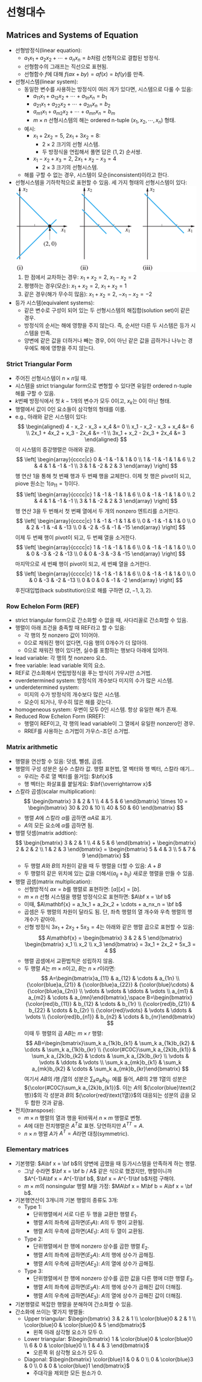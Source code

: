 # 선형대수

## Matrices and Systems of Equation

- 선형방정식(linear equation):
  - $a_1x_1 + a_2x_2 + \cdots + a_nx_n = b$처럼 선형적으로 결합된 방정식.
  - 선형함수의 그래프는 직선으로 표현됨.
  - 선형함수 $f$에 대해 $f(ax + by) = af(x) = bf(y)$를 만족.
- 선형시스템(linear system):
  - 동일한 변수를 사용하는 방정식이 여러 개가 있다면, 시스템으로 다룰 수 있음:
    - $a_{11}x_1 + a_{12}x_2 + \cdots + a_{1n}x_n = b_1$
    - $a_{21}x_1 + a_{22}x_2 + \cdots + a_{2n}x_n = b_2$
    - $a_{m1}x_1 + a_{m2}x_2 + \cdots + a_{mn}x_n = b_m$
    - $m \times n$ 선형시스템의 해는 ordered n-tuple $(x_1, x_2, \cdots, x_n)$ 형태.
  - 예시:
    - $x_1 + 2x_2 = 5$, $2x_1 + 3x_2 = 8$:
      - $2 \times 2$ 크기의 선형 시스템.
      - 두 방정식을 연립해서 풀면 답은 $(1, 2)$ 순서쌍.
    - $x_1 - x_2 + x_3 = 2$, $2x_1 + x_2 - x_3 = 4$
      - $2 \times 3$ 크기의 선형시스템.
  - 해를 구할 수 없는 경우, 시스템이 모순(inconsistent)이라고 한다.
- 선형시스템을 기하학적으로 표현할 수 있음. 세 가지 형태의 선형시스템이 있다:
  ![](./images/fig-1-1-1.png)
  1. 한 점에서 교차하는 경우: $x_1 + x_2 = 2$, $x_1 - x_2 = 2$
  2. 평행하는 경우(모순): $x_1 + x_2 = 2$, $x_1 + x_2 = 1$
  3. 같은 경우(해가 무수히 많음): $x_1 + x_2 = 2$, $-x_1 - x_2 = -2$
- 등가 시스템(equivalent systems):
  - 같은 변수로 구성이 되어 있는 두 선형시스템의 해집합(solution set)이 같은 경우.
  - 방정식의 순서는 해에 영향을 주지 않는다. 즉, 순서만 다른 두 시스템은 등가 시스템을 만족.
  - 양변에 같은 값을 더하거나 빼는 경우, 0이 아닌 같은 값을 곱하거나 나누는 경우에도 해에 영향을 주지 않는다.

### Strict Triangular Form

- 주어진 선형시스템이 $n \times n$일 때.
- 시스템을 strict triangular form으로 변형할 수 있다면 유일한 ordered n-tuple 해를 구할 수 있음.
- $k$번째 방정식에서 첫 $k - 1$개의 변수가 모두 0이고, $x_k$는 0이 아닌 형태.
- 행렬에서 값이 0인 요소들이 삼각형의 형태를 이룸.
- e.g., 아래와 같은 시스템이 있다:
  $$
  \begin{aligned}
  4 - x_2 - x_3 + x_4 &= 0 \\
  x_1 - x_2 - x_3 + x_4 &= 6 \\
  2x_1 + 4x_2 + x_3 - 2x_4 &= -1 \\
  3x_1 + x_2 - 2x_3 + 2x_4 &= 3
  \end{aligned}
  $$
  이 시스템의 증강행렬은 아래와 같음.
  $$
  \left[ \begin{array}{cccc|c}
      0 & -1 & -1 & 1 & 0 \\
      1 & -1 & -1 & 1 & 6 \\
      2 & 4 & 1 & -1 & -1 \\
      3 & 1 & -2 & 2 & 3
  \end{array} \right]
  $$
  행 연산 1을 통해 첫 번째 행과 두 번째 행을 교체한다. 이제 첫 행은 pivot이 되고, piove 원소는 1($a_{11} = 1$)이다.
  $$
  \left[ \begin{array}{cccc|c}
      1 & -1 & -1 & 1 & 6 \\
      0 & -1 & -1 & 1 & 0 \\
      2 & 4 & 1 & -1 & -1 \\
      3 & 1 & -2 & 2 & 3
  \end{array} \right]
  $$
  행 연산 3을 두 번해서 첫 번째 열에서 두 개의 nonzero 엔트리를 소거한다.
  $$
  \left[ \begin{array}{cccc|c}
      1 & -1 & -1 & 1 & 6 \\
      0 & -1 & -1 & 1 & 0 \\
      0 & 2 & -1 & -4 & -13 \\
      0 & -2 & -5 & -1 & -15
  \end{array} \right]
  $$
  이제 두 번째 행이 pivot이 되고, 두 번째 열을 소거한다.
  $$
  \left[ \begin{array}{cccc|c}
      1 & -1 & -1 & 1 & 6 \\
      0 & -1 & -1 & 1 & 0 \\
      0 & 0 & -3 & -2 & -13 \\
      0 & 0 & -3 & -3 & -15
  \end{array} \right]
  $$
  마지막으로 세 번째 행이 pivot이 되고, 세 번째 열을 소거한다.
  $$
  \left[ \begin{array}{cccc|c}
      1 & -1 & -1 & 1 & 6 \\
      0 & -1 & -1 & 1 & 0 \\
      0 & 0 & -3 & -2 & -13 \\
      0 & 0 & 0 & -1 & -2
  \end{array} \right]
  $$
  후진대입법(back substitution)으로 해를 구하면 $(2, -1, 3, 2)$.

### Row Echelon Form (REF)

- strict triangular form으로 간소화할 수 없을 때, 사다리꼴로 간소화할 수 있음.
- 행렬이 아래 조건을 충족할 때 REF라고 할 수 있음:
  - 각 행의 첫 nonzero 값이 1이어야.
  - 0으로 채워진 행이 없다면, 다음 행의 0개수가 더 많아야.
  - 0으로 채워진 행이 있다면, 실수를 포함하는 행보다 아래에 있어야.
- lead variable: 각 행의 첫 nonzero 요소.
- free variable: lead variable 외의 요소.
- REF로 간소화해서 연립방정식을 푸는 방식이 가우시안 소거법.
- overdetermined system: 방정식의 개수보다 미지의 수가 많은 시스템.
- underdetermined system:
  - 미지의 수가 방정식의 개수보다 많은 시스템.
  - 모순이 되거나, 무수히 많은 해를 갖는다.
- homogeneous system: 우변이 모두 0인 시스템. 항상 유일한 해가 존재.
- Reduced Row Echelon Form (RREF):
  - 행렬이 REF이고, 각 행의 lead variable이 그 열에서 유일한 nonzero인 경우.
  - RREF를 사용하는 소거법이 가우스-조던 소거법.

### Matrix arithmetic

- 행렬을 연산할 수 있음: 덧셈, 뺄셈, 곱셈.
- 행렬의 구성 성분은 실수 스칼라 값. 행렬 표현법, 열 벡터와 행 벡터, 스칼라 얘기...
  - 우리는 주로 열 벡터를 쓸거임: $\bf{x}$
  - 행 벡터는 화살표를 붙일게요: $\bf{\overrightarrow x}$
- 스칼라 곱셈(scalar multiplication):
  $$
  \begin{bmatrix}
  3 & 2 & 1 \\
  4 & 5 & 6
  \end{bmatrix} \times
  10 =
  \begin{bmatrix}
  30 & 20 & 10 \\
  40 & 50 & 60
  \end{bmatrix}
  $$
  - 행렬 $A$에 스칼라 $\alpha$를 곱하면 $\alpha A$로 표기.
  - $A$의 모든 요소에 $\alpha$를 곱하면 됨.
- 행렬 덧셈(matrix addtion):
  $$
  \begin{bmatrix}
  3 & 2 & 1 \\
  4 & 5 & 6
  \end{bmatrix} +
  \begin{bmatrix}
  2 & 2 & 2 \\
  1 & 2 & 3
  \end{bmatrix} =
  \begin{bmatrix}
  5 & 4 & 3 \\
  5 & 7 & 9
  \end{bmatrix}
  $$
  - 두 행렬 $A$와 $B$의 차원이 같을 때 두 행렬을 더할 수 있음: $A + B$
  - 두 행렬의 같은 위치에 있는 값을 더해서($a_{ij} + b_{ij}$) 새로운 행렬을 만들 수 있음.
- 행렬 곱셈(matrix multiplication):
  - 선형방적식 $ax = b$를 행렬로 표현하면: $[a][x] = [b]$.
  - $m \times n$ 선형 시스템을 행렬 방정식으로 표현하면: $A\bf x = \bf b$
  - 이때, $A\mathbf{x} = a_1x_1 + a_2x_2 + \cdots + a_nx_n = \bf b$
  - 곱셈은 두 행렬의 차원이 달라도 됨. 단, 좌측 행렬의 열 개수와 우측 행렬의 행 개수가 같아야.
  - 선형 방정식 $3x_1 + 2x_2 + 5x_3 = 4$는 아래와 같은 행렬 곱으로 표현할 수 있음:
    $$
    A\mathbf{x} =
    \begin{bmatrix}
    3 & 2 & 5
    \end{bmatrix}
    \begin{bmatrix}
    x_1 \\ x_2 \\ x_3
    \end{bmatrix} =
    3x_1 + 2x_2 + 5x_3 = 4
    $$
  - 행렬 곱셈에서 교환법칙은 성립하지 않음.
  - 두 행렬 $A$는 $m \times n$이고, $B$는 $n \times r$이라면:
    $$
    A=\begin{bmatrix}a_{11} & a_{12} & \cdots & a_{1n} \\ {\color{blue}a_{21}} & {\color{blue}a_{22}} & {\color{blue}\cdots} & {\color{blue}a_{2n}} \\ \vdots & \vdots & \ddots & \vdots \\ a_{m1} & a_{m2} & \cdots & a_{mn}\end{bmatrix},\space
    B=\begin{bmatrix}{\color{red}b_{11}} & b_{12} & \cdots & b_{1r} \\ {\color{red}b_{21}} & b_{22} & \cdots & b_{2r} \\ {\color{red}\vdots} & \vdots & \ddots & \vdots \\ {\color{red}b_{n1}} & b_{n2} & \cdots & b_{nr}\end{bmatrix}
    $$
    이때 두 행렬의 곱 $AB$는 $m \times r$ 행렬:
    $$
    AB=\begin{bmatrix}\sum_k a_{1k}b_{k1} & \sum_k a_{1k}b_{k2} & \cdots & \sum_k a_{1k}b_{kr} \\ {\color{#C0C}\sum_k a_{2k}b_{k1}} & \sum_k a_{2k}b_{k2} & \cdots & \sum_k a_{2k}b_{kr} \\ \vdots & \vdots & \ddots & \vdots \\ \sum_k a_{mk}b_{k1} & \sum_k a_{mk}b_{k2} & \cdots & \sum_k a_{mk}b_{kr}\end{bmatrix}
    $$
    여기서 $AB$의 $i$행 $j$열의 성분은 $\sum_k a_{ik}b_{kj}$. 예를 들어, $AB$의 2행 1열의 성분은 ${\color{#C0C}\sum_k a_{2k}b_{k1}}$. 이는 $A$의 ${\color{blue}\text{2행}}$의 각 성분과 $B$의 ${\color{red}\text{1열}}$의 대응되는 성분의 곱을 모두 합한 것과 같음.
- 전치(transpose):
  - $m \times n$ 행렬의 열과 행을 뒤바꿔서 $n \times m$ 행렬로 변형.
  - $A$에 대한 전치행렬은 $A^T$로 표현. 당연하지만 ${A^T}^T = A$.
  - $n \times n$ 행렬 $A$가 $A^T = A$라면 대칭(symmetric).

### Elementary matrices

- 기본행렬: $A\bf x = \bf b$의 양변에 곱했을 때 등가시스템을 만족하게 하는 행렬.
  - 그냥 수라면 $\bf x = \bf b / A$ 같은 식으로 했겠지만, 행렬이니까 $A^{-1}A\bf x = A^{-1}\bf b$, $\bf x = A^{-1}\bf b$처럼 구해야.
  - $m \times m$의 nonsingular 행렬 $M$을 가정: $MA\bf x = M\bf b = A\bf x = \bf b$.
- 기본행연산이 3개니까 기본 행렬의 종류도 3개:
  - Type 1:
    - 단위행렬에서 서로 다른 두 행을 교환한 행렬 $E_1$.
    - 행렬 $A$의 좌측에 곱하면($E_1A$): $A$의 두 행이 교환됨.
    - 행렬 $A$의 우측에 곱하면($AE_1$): $A$의 두 열이 교환됨.
  - Type 2:
    - 단위행렬에서 한 행에 nonzero 상수를 곱한 행렬 $E_2$.
    - 행렬 $A$의 좌측에 곱하면($E_2A$): $A$의 행에 상수가 곱해짐.
    - 행렬 $A$의 우측에 곱하면($AE_2$): $A$의 열에 상수가 곱해짐.
  - Type 3:
    - 단위행렬에서 한 행에 nonzero 상수를 곱한 값을 다른 행에 더한 행렬 $E_3$.
    - 행렬 $A$의 좌측에 곱하면($E_3A$): $A$의 행에 상수가 곱해진 값이 더해짐.
    - 행렬 $A$의 우측에 곱하면($AE_3$): $A$의 열에 상수가 곱해진 값이 더해짐.
- 기본행렬로 복잡한 행렬을 분해하여 간소화할 수 있음.
- 간소화에 쓰이는 몇가지 행렬들:
  - Upper triangular: $\begin{bmatrix} 3 & 2 & 1 \\ \color{blue}0 & 2 & 1 \\ \color{blue}0 & \color{blue}0 & 5 \end{bmatrix}$
    - 왼쪽 아래 삼각형 요소가 모두 0.
  - Lower triangular: $\begin{bmatrix} 1 & \color{blue}0 & \color{blue}0 \\ 6 & 0 & \color{blue}0 \\ 1 & 4 & 3 \end{bmatrix}$
    - 오른쪽 위 삼각형 요소가 모두 0.
  - Diagonal: $\begin{bmatrix} \color{blue}1 & 0 & 0 \\ 0 & \color{blue}3 & 0 \\ 0 & 0 & \color{blue}1 \end{bmatrix}$
     - 주대각을 제외한 모든 원소가 0.

